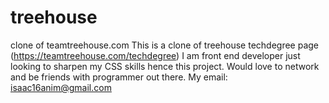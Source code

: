 # treehouse
clone of teamtreehouse.com
This is a clone of treehouse techdegree page (https://teamtreehouse.com/techdegree)
I am front end developer just looking to sharpen my CSS skills hence this project.
Would love to network and be friends with programmer out there.
My email: isaac16anim@gmail.com
